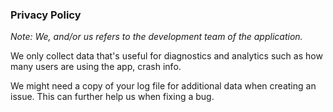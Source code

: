 ### Privacy Policy

*Note: We, and/or us refers to the development team of the application.*

We only collect data that's useful for diagnostics and analytics such as how many users are using the app, crash info.

We might need a copy of your log file for additional data when creating an issue. This can further help us when fixing a bug.
